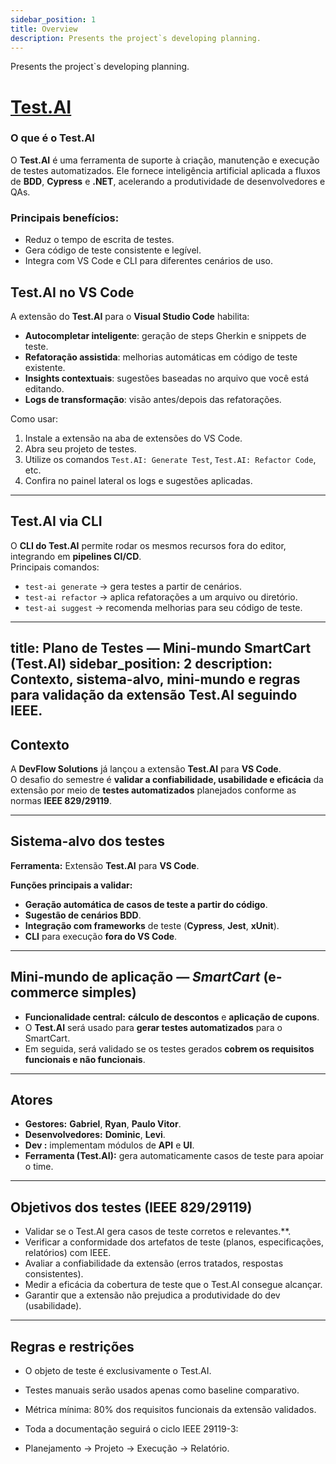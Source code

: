 ```yaml
---
sidebar_position: 1
title: Overview
description: Presents the project`s developing planning.
---
```


Presents the project`s developing planning.

# [Test.AI](https://marketplace.visualstudio.com/items?itemName=GabrieldePaulaBrunetti.test-ai)

### O que é o Test.AI
O **Test.AI** é uma ferramenta de suporte à criação, manutenção e execução de testes automatizados.
Ele fornece inteligência artificial aplicada a fluxos de **BDD**, **Cypress** e **.NET**, acelerando a produtividade de desenvolvedores e QAs.

### Principais benefícios:
- Reduz o tempo de escrita de testes.
- Gera código de teste consistente e legível.
- Integra com VS Code e CLI para diferentes cenários de uso.

## Test.AI no VS Code
A extensão do **Test.AI** para o **Visual Studio Code** habilita:
- **Autocompletar inteligente**: geração de steps Gherkin e snippets de teste.
- **Refatoração assistida**: melhorias automáticas em código de teste existente.
- **Insights contextuais**: sugestões baseadas no arquivo que você está editando.
- **Logs de transformação**: visão antes/depois das refatorações.

Como usar:
1. Instale a extensão na aba de extensões do VS Code.
2. Abra seu projeto de testes.
3. Utilize os comandos `Test.AI: Generate Test`, `Test.AI: Refactor Code`, etc.
4. Confira no painel lateral os logs e sugestões aplicadas.

---

## Test.AI via CLI
O **CLI do Test.AI** permite rodar os mesmos recursos fora do editor, integrando em **pipelines CI/CD**.  
Principais comandos:
- `test-ai generate` → gera testes a partir de cenários.
- `test-ai refactor` → aplica refatorações a um arquivo ou diretório.
- `test-ai suggest` → recomenda melhorias para seu código de teste.



---
title: Plano de Testes — Mini-mundo SmartCart (Test.AI)
sidebar_position: 2
description: Contexto, sistema-alvo, mini-mundo e regras para validação da extensão Test.AI seguindo IEEE.
---

## Contexto
A **DevFlow Solutions** já lançou a extensão **Test.AI** para **VS Code**.  
O desafio do semestre é **validar a confiabilidade, usabilidade e eficácia** da extensão por meio de **testes automatizados** planejados conforme as normas **IEEE 829/29119**.

---

## Sistema-alvo dos testes
**Ferramenta:** Extensão **Test.AI** para **VS Code**.

**Funções principais a validar:**
- **Geração automática de casos de teste a partir do código**.
- **Sugestão de cenários BDD**.
- **Integração com frameworks** de teste (**Cypress**, **Jest**, **xUnit**).
- **CLI** para execução **fora do VS Code**.

---

## Mini-mundo de aplicação — *SmartCart* (e-commerce simples)
- **Funcionalidade central:** **cálculo de descontos** e **aplicação de cupons**.
- O **Test.AI** será usado para **gerar testes automatizados** para o SmartCart.
- Em seguida, será validado se os testes gerados **cobrem os requisitos funcionais e não funcionais**.

---

## Atores
- **Gestores:** **Gabriel**, **Ryan**, **Paulo Vitor**.  
- **Desenvolvedores:** **Dominic**, **Levi**.  
- **Dev :** implementam módulos de **API** e **UI**.  
- **Ferramenta (Test.AI):** gera automaticamente casos de teste para apoiar o time.

---

## Objetivos dos testes (IEEE 829/29119)
-  Validar se o Test.AI gera casos de teste corretos e relevantes.**.
- Verificar a conformidade dos artefatos de teste (planos, especificações, relatórios) com IEEE.
- Avaliar a confiabilidade da extensão (erros tratados, respostas consistentes).
- Medir a eficácia da cobertura de teste que o Test.AI consegue alcançar.
-  Garantir que a extensão não prejudica a produtividade do dev (usabilidade).    

---

## Regras e restrições
- O objeto de teste é exclusivamente o Test.AI.

- Testes manuais serão usados apenas como baseline comparativo.

- Métrica mínima: 80% dos requisitos funcionais da extensão validados.

- Toda a documentação seguirá o ciclo IEEE 29119-3:

- Planejamento → Projeto → Execução → Relatório.
